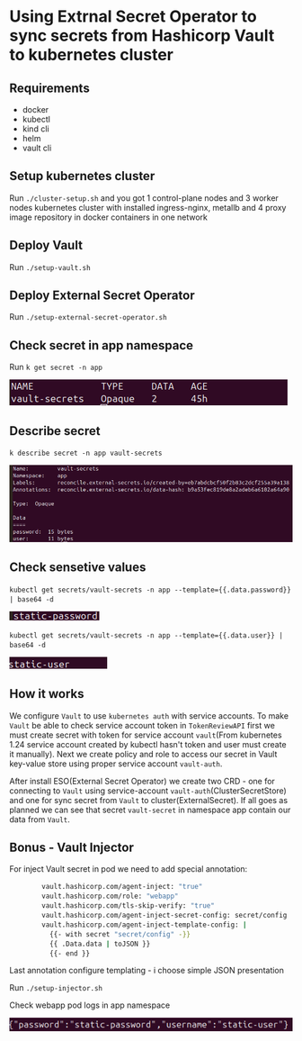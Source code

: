 # Using Extrnal Secret Operator to sync secrets from Hashicorp Vault to kubernetes cluster

## Requirements

- docker
- kubectl
- kind cli
- helm
- vault cli

## Setup kubernetes cluster

Run `./cluster-setup.sh` and you got 1 control-plane nodes and 3 worker nodes kubernetes cluster with installed ingress-nginx, metallb and 4 proxy image repository in docker containers in one network

## Deploy Vault

Run `./setup-vault.sh`

## Deploy External Secret Operator

Run `./setup-external-secret-operator.sh`

## Check secret in app namespace

Run `k get secret -n app`

![alt text](/media/secret-a.png)

## Describe secret

`k describe secret -n app vault-secrets`

![alt text](/media/secret-b.png)

## Check sensetive values

`kubectl get secrets/vault-secrets -n app --template={{.data.password}} | base64 -d`

![alt text](/media/secret-d.png)

`kubectl get secrets/vault-secrets -n app --template={{.data.user}} | base64 -d`

![alt text](/media/secret-c.png)

## How it works

We configure `Vault` to use `kubernetes auth` with service accounts. To make `Vault` be able to check service account token in `TokenReviewAPI`  first we must create secret with token for service account `vault`(From kubernetes 1.24 service account created by kubectl hasn't token and user must create it manually).
Next we create policy and role to access our secret in Vault key-value store using proper service account `vault-auth`.

After install ESO(External Secret Operator) we create two CRD - one for connecting to `Vault` using service-account `vault-auth`(ClusterSecretStore) and one for sync secret from `Vault` to cluster(ExternalSecret). If all goes as planned we can see that secret `vault-secret` in namespace app contain our data from `Vault`.

## Bonus - Vault Injector

For inject Vault secret in pod we need to add special annotation:

```bash
        vault.hashicorp.com/agent-inject: "true"
        vault.hashicorp.com/role: "webapp"
        vault.hashicorp.com/tls-skip-verify: "true"
        vault.hashicorp.com/agent-inject-secret-config: secret/config
        vault.hashicorp.com/agent-inject-template-config: |
          {{- with secret "secret/config" -}}
          {{ .Data.data | toJSON }}
          {{- end }}
```

Last annotation configure templating - i choose simple JSON presentation

Run `./setup-injector.sh`

Check webapp pod logs in app namespace

![alt text](/media/secret-e.png)
